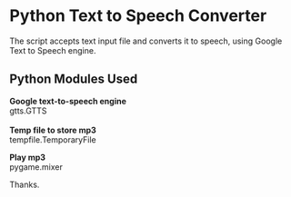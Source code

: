 # Python Text to Speech Converter

The script accepts text input file and converts it to speech, using Google Text to Speech engine.

<h2>Python Modules Used</h2>
<b>Google text-to-speech engine</b><br>
gtts.GTTS 
<br><br>
<b>Temp file to store mp3</b><br>
tempfile.TemporaryFile

<b>Play mp3</b><br>
pygame.mixer

Thanks.
